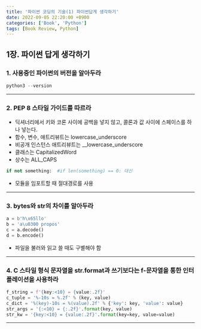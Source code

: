 ```yaml
---
title: '파이썬 코딩의 기술(1) 파이썬답게 생각하기'
date: 2022-09-05 22:20:00 +0900
categories: ['Book', 'Python']
tags: [Book Review, Python]
---
```


##  1장. 파이썬 답게 생각하기
### 1. 사용중인 파이썬의 버전을 알아두라
```py
python3 --version
```
---

### 2. PEP 8 스타일 가이드를 따르라
- 딕셔너리에서 키와 코론 사이에 공백을 넣지 않고, 콜론과 값 사이에 스페이스를 하나 넣는다.
- 함수, 변수, 애트리뷰트는 lowercase_underscore
- 비공개 인스턴스 애트리뷰트는 __lowercase_underscore
- 클래스는 CapitalizedWord
- 상수는 ALL_CAPS


```py
if not something:  #if len(something) == 0: 대신 
```
- 모듈을 임포트할 때 절대경로를 사용
---

### 3. bytes와 str의 차이를 알아두라
```py
a = b'h\x65llo'
b = 'a\u0300 propos'
c = a.decode()
d = b.encode()
```
- 파일을 불러와 읽고 쓸 때도 구별해야 함
---

### 4. C 스타일 형식 문자열을 str.format과 쓰기보다는 f-문자열을 통한 인터폴레이션을 사용하라
```py
f_string = f'{key:<10} = {value:.2f}'
c_tuple = '%-10s = %.2f' % (key, value)
c_dict = '%(key)-10s = %(value).2f' % {'key': key, 'value': value}
str_args = '{:<10} = {:.2f}'.format(key, value)
str_kw = '{key:<10} = {value:.2f}'.format(key=key, value=value)
```
---